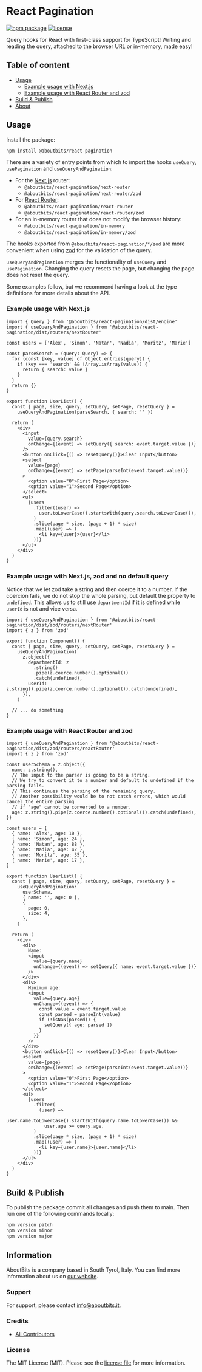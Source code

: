 # React Pagination

[![npm package](https://badge.fury.io/js/%40aboutbits%2Freact-pagination.svg)](https://badge.fury.io/js/%40aboutbits%2Freact-pagination)
[![license](https://img.shields.io/github/license/aboutbits/react-pagination)](https://github.com/aboutbits/react-pagination/blob/main/license.md)

Query hooks for React with first-class support for TypeScript! Writing and reading the query, attached to the browser URL or in-memory, made easy!

## Table of content

- [Usage](#usage)
  - [Example usage with Next.js](#example-usage-with-nextjs)
  - [Example usage with React Router and zod](#example-usage-with-react-router-and-zod)
- [Build & Publish](#build--publish)
- [About](#about)

## Usage

Install the package:

```sh
npm install @aboutbits/react-pagination
```

There are a variety of entry points from which to import the hooks `useQuery`, `usePagination` and `useQueryAndPagination`:

- For the [Next.js](https://nextjs.org/) router:
  - `@aboutbits/react-pagination/next-router`
  - `@aboutbits/react-pagination/next-router/zod`
- For [React Router](https://reactrouter.com):
  - `@aboutbits/react-pagination/react-router`
  - `@aboutbits/react-pagination/react-router/zod`
- For an in-memory router that does not modify the browser history:
  - `@aboutbits/react-pagination/in-memory`
  - `@aboutbits/react-pagination/in-memory/zod`

The hooks exported from `@aboutbits/react-pagination/*/zod` are more convenient when using [zod](https://github.com/colinhacks/zod) for the validation of the query.

`useQueryAndPagination` merges the functionality of `useQuery` and `usePagination`. Changing the query resets the page, but changing the page does not reset the query.

Some examples follow, but we recommend having a look at the type definitions for more details about the API.

### Example usage with Next.js

```tsx
import { Query } from '@aboutbits/react-pagination/dist/engine'
import { useQueryAndPagination } from '@aboutbits/react-pagination/dist/routers/nextRouter'

const users = ['Alex', 'Simon', 'Natan', 'Nadia', 'Moritz', 'Marie']

const parseSearch = (query: Query) => {
  for (const [key, value] of Object.entries(query)) {
    if (key === 'search' && !Array.isArray(value)) {
      return { search: value }
    }
  }
  return {}
}

export function UserList() {
  const { page, size, query, setQuery, setPage, resetQuery } =
    useQueryAndPagination(parseSearch, { search: '' })

  return (
    <div>
      <input
        value={query.search}
        onChange={(event) => setQuery({ search: event.target.value })}
      />
      <button onClick={() => resetQuery()}>Clear Input</button>
      <select
        value={page}
        onChange={(event) => setPage(parseInt(event.target.value))}
      >
        <option value="0">First Page</option>
        <option value="1">Second Page</option>
      </select>
      <ul>
        {users
          .filter((user) =>
            user.toLowerCase().startsWith(query.search.toLowerCase()),
          )
          .slice(page * size, (page + 1) * size)
          .map((user) => (
            <li key={user}>{user}</li>
          ))}
      </ul>
    </div>
  )
}
```

### Example usage with Next.js, zod and no default query

Notice that we let zod take a string and then coerce it to a number. If the coercion fails, we do not stop the whole parsing, but default the property to `undefined`.
This allows us to still use `departmentId` if it is defined while `userId` is not and vice versa.

```tsx
import { useQueryAndPagination } from '@aboutbits/react-pagination/dist/zod/routers/nextRouter'
import { z } from 'zod'

export function Component() {
  const { page, size, query, setQuery, setPage, resetQuery } =
    useQueryAndPagination(
      z.object({
        departmentId: z
          .string()
          .pipe(z.coerce.number().optional())
          .catch(undefined),
        userId: z.string().pipe(z.coerce.number().optional()).catch(undefined),
      }),
    )

  // ... do something
}
```

### Example usage with React Router and zod

```tsx
import { useQueryAndPagination } from '@aboutbits/react-pagination/dist/zod/routers/reactRouter'
import { z } from 'zod'

const userSchema = z.object({
  name: z.string(),
  // The input to the parser is going to be a string.
  // We try to convert it to a number and default to undefined if the parsing fails.
  // This continues the parsing of the remaining query.
  // Another possibility would be to not catch errors, which would cancel the entire parsing
  // if "age" cannot be converted to a number.
  age: z.string().pipe(z.coerce.number().optional()).catch(undefined),
})

const users = [
  { name: 'Alex', age: 10 },
  { name: 'Simon', age: 24 },
  { name: 'Natan', age: 88 },
  { name: 'Nadia', age: 42 },
  { name: 'Moritz', age: 35 },
  { name: 'Marie', age: 17 },
]

export function UserList() {
  const { page, size, query, setQuery, setPage, resetQuery } =
    useQueryAndPagination:
      userSchema,
      { name: '', age: 0 },
      {
        page: 0,
        size: 4,
      },
    )

  return (
    <div>
      <div>
        Name:
        <input
          value={query.name}
          onChange={(event) => setQuery({ name: event.target.value })}
        />
      </div>
      <div>
        Minimum age:
        <input
          value={query.age}
          onChange={(event) => {
            const value = event.target.value
            const parsed = parseInt(value)
            if (!isNaN(parsed)) {
              setQuery({ age: parsed })
            }
          }}
        />
      </div>
      <button onClick={() => resetQuery()}>Clear Input</button>
      <select
        value={page}
        onChange={(event) => setPage(parseInt(event.target.value))}
      >
        <option value="0">First Page</option>
        <option value="1">Second Page</option>
      </select>
      <ul>
        {users
          .filter(
            (user) =>
              user.name.toLowerCase().startsWith(query.name.toLowerCase()) &&
              user.age >= query.age,
          )
          .slice(page * size, (page + 1) * size)
          .map((user) => (
            <li key={user.name}>{user.name}</li>
          ))}
      </ul>
    </div>
  )
}
```

## Build & Publish

To publish the package commit all changes and push them to main. Then run one of the following commands locally:

```sh
npm version patch
npm version minor
npm version major
```

## Information

AboutBits is a company based in South Tyrol, Italy. You can find more information about us
on [our website](https://aboutbits.it).

### Support

For support, please contact [info@aboutbits.it](mailto:info@aboutbits.it).

### Credits

- [All Contributors](../../contributors)

### License

The MIT License (MIT). Please see the [license file](license.md) for more information.
